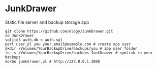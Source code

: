 # JunkDrawer

Static file server and backup storage app

```
git clone https://github.com/ology/JunkDrawer.git
cd JunkDrawer
sqlite3 auth.db < auth.sql
perl user.pl you your.email@example.com # create app user
mkdir /Volumes/YourBackupDrive/backups/you # app user folder
ln -s /Volumes/YourBackupDrive/backups JunkDrawer # symlink to your backups
morbo junkdrawer.pl # http://127.0.0.1:3000
```

